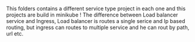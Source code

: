 This folders contains a different service type project in each one and this projects are build in minikube !
The difference between Load balancer service and Ingress, Load balancer is routes a single serice and Ip based routing, but ingress can routes to multiple service and he can rout by path, url etc. 
